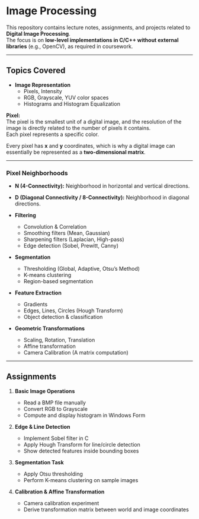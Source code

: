 # Image Processing

This repository contains lecture notes, assignments, and projects related to **Digital Image Processing**.  
The focus is on **low-level implementations in C/C++ without external libraries** (e.g., OpenCV), as required in coursework.  

---

## Topics Covered

- **Image Representation**
  - Pixels, Intensity 
  - RGB, Grayscale, YUV color spaces
  - Histograms and Histogram Equalization

**Pixel:**  
The pixel is the smallest unit of a digital image, and the resolution of the image is directly related to the number of pixels it contains.  
Each pixel represents a specific color.  

Every pixel has **x** and **y** coordinates, which is why a digital image can essentially be represented as a **two-dimensional matrix**.  

---

### Pixel Neighborhoods
- **N (4-Connectivity):** Neighborhood in horizontal and vertical directions.  
- **D (Diagonal Connectivity / 8-Connectivity):** Neighborhood in diagonal directions.  


- **Filtering**
  - Convolution & Correlation
  - Smoothing filters (Mean, Gaussian)
  - Sharpening filters (Laplacian, High-pass)
  - Edge detection (Sobel, Prewitt, Canny)

- **Segmentation**
  - Thresholding (Global, Adaptive, Otsu’s Method)
  - K-means clustering
  - Region-based segmentation

- **Feature Extraction**
  - Gradients
  - Edges, Lines, Circles (Hough Transform)
  - Object detection & classification

- **Geometric Transformations**
  - Scaling, Rotation, Translation
  - Affine transformation
  - Camera Calibration (A matrix computation)

---

## Assignments

1. **Basic Image Operations**
   - Read a BMP file manually
   - Convert RGB to Grayscale
   - Compute and display histogram in Windows Form

2. **Edge & Line Detection**
   - Implement Sobel filter in C
   - Apply Hough Transform for line/circle detection
   - Show detected features inside bounding boxes

3. **Segmentation Task**
   - Apply Otsu thresholding
   - Perform K-means clustering on sample images

4. **Calibration & Affine Transformation**
   - Camera calibration experiment
   - Derive transformation matrix between world and image coordinates




